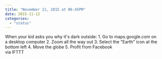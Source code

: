 ```yaml
---
title: "November 11, 2015 at 06:45PM"
date: 2015-11-12
categories: 
  - "status"
---
```


When your kid asks you why it's dark outside: 1. Go to maps.google.com on a desktop computer 2. Zoom all the way out 3. Select the "Earth" icon at the bottom left 4. Move the globe 5. Profit from Facebook  
via IFTTT
